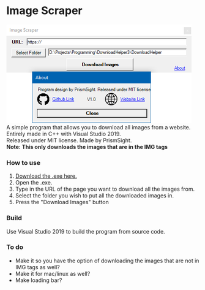# Image Scraper
![Image Scraper Program](DownloadHelper/ProgramDisplay.png)<br/>
A simple program that allows you to download all images from a website. Entirely made in C++ with Visual Studio 2019.<br/>
Released under MIT license. Made by PrismSight.<br/>
**Note: This only downloads the images that are in the IMG tags**

### How to use
1. [Download the .exe here.](x64/Release/DownloadHelper.exe)
2. Open the .exe.
3. Type in the URL of the page you want to download all the images from.
4. Select the folder you wish to put all the downloaded images in.
5. Press the "Download Images" button

### Build
Use Visual Studio 2019 to build the program from source code.

### To do
* Make it so you have the option of downloading the images that are not in IMG tags as well?
* Make it for mac/linux as well?
* Make loading bar?
